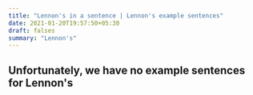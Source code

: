 ```yaml
---
title: "Lennon's in a sentence | Lennon's example sentences"
date: 2021-01-20T19:57:50+05:30
draft: falses
summary: "Lennon's"
---
```

## Unfortunately, we have no example sentences for Lennon's                 
